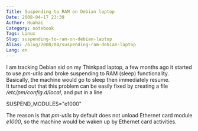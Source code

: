 ```yaml
---
Title: Suspending to RAM on Debian laptop
Date: 2008-04-17 23:39
Author: Huahai
Category: notebook
Tags: Linux
Slug: suspending-to-ram-on-debian-laptop
Alias: /blog/2008/04/suspending-ram-debian-laptop
Lang: en
---
```


I am tracking Debian sid on my Thinkpad laptop, a few months ago it started to use *pm-utils* and broke suspending to RAM (sleep) functionality. Basically, the machine would go to sleep then immediately resume.  
It turned out that this problem can be easily fixed by creating a file */etc/pm/config.d/local*, and put in a line

SUSPEND\_MODULES="e1000"

The reason is that *pm-utils* by default does not unload Ethernet card module *e1000*, so the machine would be waken up by Ethernet card activities.

